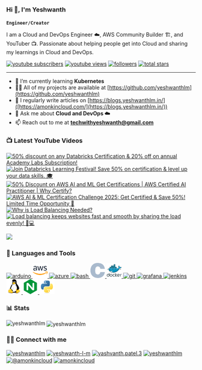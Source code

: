 ### Hi 👋, I'm Yeshwanth

**`Engineer/Creator`**

I am a Cloud and DevOps Engineer ☁️, AWS Community Builder 🏗️, and YouTuber 📺. Passionate about helping people get into Cloud and sharing my learnings in Cloud and DevOps.

   <p align="left">
      <a href="https://www.youtube.com/c/TechWithYeshwanth?sub_confirmation=1">
         <img alt="youtube subscribers" title="Subscribe to my YouTube channel" src="https://custom-icon-badges.demolab.com/youtube/channel/subscribers/UCwhERUcuzUCwr8x8mQ8zrcw?color=%23E05D44&label=SUBSCRIBE&logo=video&logoColor=white&style=for-the-badge&labelColor=CE4630"/></a> 
      <a href="https://www.youtube.com/c/TechWithYeshwanth">
         <img alt="youtube views" title="YouTube views" src="https://custom-icon-badges.demolab.com/youtube/channel/views/UCwhERUcuzUCwr8x8mQ8zrcw?color=%23E1AD0E&logo=eye&logoColor=white&style=for-the-badge&labelColor=C79600"/></a> 
      <a href="https://github.com/yeshwanthlm?tab=followers">
         <img alt="followers" title="Follow me on Github" src="https://custom-icon-badges.demolab.com/github/followers/yeshwanthlm?color=236ad3&labelColor=1155ba&style=for-the-badge&logo=person-add&label=Follow&logoColor=white"/></a>
      <a href="https://github.com/yeshwanthlm?tab=repositories&sort=stargazers">
         <img alt="total stars" title="Total stars on GitHub" src="https://custom-icon-badges.demolab.com/github/stars/yeshwanthlm?color=55960c&style=for-the-badge&labelColor=488207&logo=star"/></a>
   </p>

---

- 🌱 I’m currently learning **Kubernetes**
- 👨‍💻 All of my projects are available at [https://github.com/yeshwanthlm](https://github.com/yeshwanthlm)
- 📝 I regularly write articles on [https://blogs.yeshwanthlm.in/]([https://amonkincloud.com/](https://blogs.yeshwanthlm.in/))
- 💬 Ask me about **Cloud and DevOps ☁️**
- 📫 Reach out to me at **techwithyeshwanth@gmail.com**


### 📺 Latest YouTube Videos

<!-- BEGIN YOUTUBE-CARDS -->
[![50% discount on any Databricks Certification & 20% off on annual Academy Labs Subscription!](https://ytcards.demolab.com/?id=yd-EeScJ2OI&title=50%25+discount+on+any+Databricks+Certification+%26+20%25+off+on+annual+Academy+Labs+Subscription%21&lang=en&timestamp=1758285081&background_color=%230d1117&title_color=%23ffffff&stats_color=%23dedede&max_title_lines=1&width=250&border_radius=5 "50% discount on any Databricks Certification & 20% off on annual Academy Labs Subscription!")](https://www.youtube.com/watch?v=yd-EeScJ2OI)
[![Join Databricks Learning Festival! Save 50% on certification & level up your data skills. 🎓](https://ytcards.demolab.com/?id=WrWEVhpOzSE&title=Join+Databricks+Learning+Festival%21+Save+50%25+on+certification+%26+level+up+your+data+skills.+%F0%9F%8E%93&lang=en&timestamp=1758112256&background_color=%230d1117&title_color=%23ffffff&stats_color=%23dedede&max_title_lines=1&width=250&border_radius=5 "Join Databricks Learning Festival! Save 50% on certification & level up your data skills. 🎓")](https://www.youtube.com/shorts/WrWEVhpOzSE)
[![50% Discount on AWS AI and ML Get Certifications | AWS Certified AI Practitioner | Why Certify?](https://ytcards.demolab.com/?id=8JIO_BzdhLg&title=50%25+Discount+on+AWS+AI+and+ML+Get+Certifications+%7C+AWS+Certified+AI+Practitioner+%7C+Why+Certify%3F&lang=en&timestamp=1758025817&background_color=%230d1117&title_color=%23ffffff&stats_color=%23dedede&max_title_lines=1&width=250&border_radius=5 "50% Discount on AWS AI and ML Get Certifications | AWS Certified AI Practitioner | Why Certify?")](https://www.youtube.com/watch?v=8JIO_BzdhLg)
[![AWS AI & ML Certification Challenge 2025: Get Certified & Save 50%! Limited Time Opportunity 🚀](https://ytcards.demolab.com/?id=_ISPY0dNVVY&title=AWS+AI+%26+ML+Certification+Challenge+2025%3A+Get+Certified+%26+Save+50%25%21+Limited+Time+Opportunity+%F0%9F%9A%80&lang=en&timestamp=1757939449&background_color=%230d1117&title_color=%23ffffff&stats_color=%23dedede&max_title_lines=1&width=250&border_radius=5 "AWS AI & ML Certification Challenge 2025: Get Certified & Save 50%! Limited Time Opportunity 🚀")](https://www.youtube.com/shorts/_ISPY0dNVVY)
[![Why is Load Balancing Needed?](https://ytcards.demolab.com/?id=quEeD3_EFRM&title=Why+is+Load+Balancing+Needed%3F&lang=en&timestamp=1757680278&background_color=%230d1117&title_color=%23ffffff&stats_color=%23dedede&max_title_lines=1&width=250&border_radius=5 "Why is Load Balancing Needed?")](https://www.youtube.com/shorts/quEeD3_EFRM)
[![Load balancing keeps websites fast and smooth by sharing the load evenly! 🚦💻](https://ytcards.demolab.com/?id=aW-mMlk0cfE&title=Load+balancing+keeps+websites+fast+and+smooth+by+sharing+the+load+evenly%21+%F0%9F%9A%A6%F0%9F%92%BB&lang=en&timestamp=1757593802&background_color=%230d1117&title_color=%23ffffff&stats_color=%23dedede&max_title_lines=1&width=250&border_radius=5 "Load balancing keeps websites fast and smooth by sharing the load evenly! 🚦💻")](https://www.youtube.com/shorts/aW-mMlk0cfE)
<!-- END YOUTUBE-CARDS -->

[<img src="https://custom-icon-badges.demolab.com/badge/-Subscribe%20For%20More-red?style=for-the-badge&logo=video&logoColor=white"/>](https://www.youtube.com/c/amonkincloud?sub_confirmation=1)

### 🧰 Languages and Tools

<p align="left"> <a href="https://www.arduino.cc/" target="_blank" rel="noreferrer"> <img src="https://cdn.worldvectorlogo.com/logos/arduino-1.svg" alt="arduino" width="40" height="40"/> </a> <a href="https://aws.amazon.com" target="_blank" rel="noreferrer"> <img src="https://raw.githubusercontent.com/devicons/devicon/master/icons/amazonwebservices/amazonwebservices-original-wordmark.svg" alt="aws" width="40" height="40"/> </a> <a href="https://azure.microsoft.com/en-in/" target="_blank" rel="noreferrer"> <img src="https://www.vectorlogo.zone/logos/microsoft_azure/microsoft_azure-icon.svg" alt="azure" width="40" height="40"/> </a> <a href="https://www.gnu.org/software/bash/" target="_blank" rel="noreferrer"> <img src="https://www.vectorlogo.zone/logos/gnu_bash/gnu_bash-icon.svg" alt="bash" width="40" height="40"/> </a> <a href="https://www.cprogramming.com/" target="_blank" rel="noreferrer"> <img src="https://raw.githubusercontent.com/devicons/devicon/master/icons/c/c-original.svg" alt="c" width="40" height="40"/> </a> <a href="https://www.docker.com/" target="_blank" rel="noreferrer"> <img src="https://raw.githubusercontent.com/devicons/devicon/master/icons/docker/docker-original-wordmark.svg" alt="docker" width="40" height="40"/> </a> <a href="https://git-scm.com/" target="_blank" rel="noreferrer"> <img src="https://www.vectorlogo.zone/logos/git-scm/git-scm-icon.svg" alt="git" width="40" height="40"/> </a> <a href="https://grafana.com" target="_blank" rel="noreferrer"> <img src="https://www.vectorlogo.zone/logos/grafana/grafana-icon.svg" alt="grafana" width="40" height="40"/> </a> <a href="https://www.jenkins.io" target="_blank" rel="noreferrer"> <img src="https://www.vectorlogo.zone/logos/jenkins/jenkins-icon.svg" alt="jenkins" width="40" height="40"/> </a> <a href="https://www.linux.org/" target="_blank" rel="noreferrer"> <img src="https://raw.githubusercontent.com/devicons/devicon/master/icons/linux/linux-original.svg" alt="linux" width="40" height="40"/> </a> <a href="https://www.nginx.com" target="_blank" rel="noreferrer"> <img src="https://raw.githubusercontent.com/devicons/devicon/master/icons/nginx/nginx-original.svg" alt="nginx" width="40" height="40"/> </a> <a href="https://www.python.org" target="_blank" rel="noreferrer"> <img src="https://raw.githubusercontent.com/devicons/devicon/master/icons/python/python-original.svg" alt="python" width="40" height="40"/> </a> </p>

### 📊 Stats
<p><img align="left" src="https://github-readme-stats.vercel.app/api/top-langs?username=yeshwanthlm&show_icons=true&locale=en&layout=compact" alt="yeshwanthlm" /></p>

<p>&nbsp;<img align="center" src="https://github-readme-stats.vercel.app/api?username=yeshwanthlm&show_icons=true&locale=en" alt="yeshwanthlm" /></p>

### 🏄‍♂️ Connect with me
   <p align="left">
   <a href="https://dev.to/yeshwanthlm" target="blank"><img align="center" src="https://raw.githubusercontent.com/rahuldkjain/github-profile-readme-generator/master/src/images/icons/Social/devto.svg" alt="yeshwanthlm" height="30" width="40" /></a>
   <a href="https://linkedin.com/in/yeshwanth-l-m" target="blank"><img align="center" src="https://raw.githubusercontent.com/rahuldkjain/github-profile-readme-generator/master/src/images/icons/Social/linked-in-alt.svg" alt="yeshwanth-l-m" height="30" width="40" /></a>
   <a href="https://fb.com/yashvanth.patel.3" target="blank"><img align="center" src="https://raw.githubusercontent.com/rahuldkjain/github-profile-readme-generator/master/src/images/icons/Social/facebook.svg" alt="yashvanth.patel.3" height="30" width="40" /></a>
   <a href="https://instagram.com/yeshwanthlm" target="blank"><img align="center" src="https://raw.githubusercontent.com/rahuldkjain/github-profile-readme-generator/master/src/images/icons/Social/instagram.svg" alt="yeshwanthlm" height="30" width="40" /></a>
   <a href="https://hashnode.com/@amonkincloud" target="blank"><img align="center" src="https://raw.githubusercontent.com/rahuldkjain/github-profile-readme-generator/master/src/images/icons/Social/hashnode.svg" alt="@amonkincloud" height="30" width="40" /></a>
   <a href="https://www.youtube.com/c/amonkincloud" target="blank"><img align="center" src="https://raw.githubusercontent.com/rahuldkjain/github-profile-readme-generator/master/src/images/icons/Social/youtube.svg" alt="amonkincloud" height="30" width="40" /></a>
   </p>
